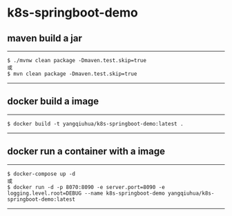 # k8s-springboot-demo

## maven build a jar

----
	$ ./mvnw clean package -Dmaven.test.skip=true
	或
	$ mvn clean package -Dmaven.test.skip=true
----

## docker build a image

----
	$ docker build -t yangqiuhua/k8s-springboot-demo:latest .
----

## docker run a container with a image

----
    $ docker-compose up -d
    或
	$ docker run -d -p 8070:8090 -e server.port=8090 -e logging.level.root=DEBUG --name k8s-springboot-demo yangqiuhua/k8s-springboot-demo:latest
----